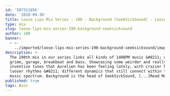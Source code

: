 ```yaml
---
id: '507311856'
date: '2018-09-30'
title: Loose Lips Mix Series - 190 - Background (SeekSickSound) - Loose Lips
type: mix
slug: loose-lips-mix-series-190-background-seeksicksound
author: 100
banner:
  - >-
    ../imported/loose-lips-mix-series-190-background-seeksicksound/image3128.jpeg
description: >-
  The 190th mix in our series links all kinds of 140BPM music &#8211; dubstep,
  grime, garage, breakbeat and bass. Showcasing some weirder and really
  inventive tunes that Aurelien has been feeling lately, with crazier beats and
  looser rhythms &#8211; different dynamics that still connect within the bass
  music spectrum. Background is the head of SeekSickSound, [...]Read More...
published: true
tags: Bass
---
```

